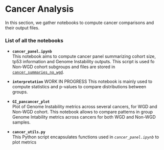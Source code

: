 # Cancer Analysis

In this section, we gather notebooks to compute cancer comparisons and their output files.

### List of all the notebooks

- **`cancer_panel.ipynb`**  
This notebook aims to compute cancer panel summarizing cohort size, tp53 information and Genome Instability outputs. This script is used fo Non-WGD cohort subgroups and files are stored in [`cancer_summaries_no_wgd`](./cancer_summaries_no_wgd).

- **`interpretation`** 
WORK IN PROGRESS
This notebook is mainly used to compute statistics and p-values to compare distributions between groups. 

- **`GI_pancancer_plot`**  
Plot of Genome Instability metrics across several cancers, for WGD  and Non-WGD cohort. This notebook allows to compare patterns in group Genome Intability metrics across cancers for both WGD and Non-WGD samples.

- **`cancer_utils.py`**  
This Python script encapsulates functions used in *`cancer_panel.ipynb`* to plot metrics
